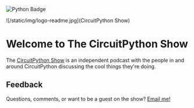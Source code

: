 <img src="https://badgen.net/badge/python/python/black?icon=github" alt="Python Badge"/>

![/static/img/logo-readme.jpg](CircuitPython Show)


# Welcome to The CircuitPython Show

The [CircuitPython Show](https://cpshow.xyz) is an independent podcast with the people in and around CircuitPython discussing the cool things they're doing.

## Feedback
Questions, comments, or want to be a guest on the show?  <a href="mailto:abc@example.com?subject=Query&body=The_Circuit_Python_Show">Email me!</a>
